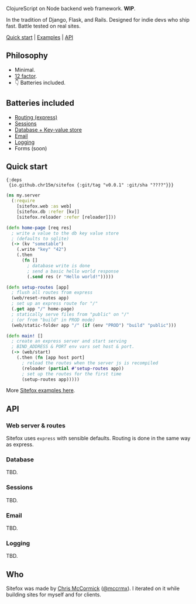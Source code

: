 ClojureScript on Node backend web framework. **WIP**.

In the tradition of Django, Flask, and Rails.
Designed for indie devs who ship fast.
Battle tested on real sites.

[Quick start](#quick-start) | [Examples](https://github.com/chr15m/sitefox/tree/main/examples) | [API](#api)

## Philosophy

 * Minimal.
 * [12 factor](https://12factor.net/).
 * 👇 Batteries included.

## Batteries included

 * [Routing (express)](#web-server-routes)
 * [Sessions](#sessions)
 * [Database + Key-value store](#database)
 * [Email](#email)
 * [Logging](#logging)
 * Forms (soon)

## Quick start

```
{:deps
 {io.github.chr15m/sitefox {:git/tag "v0.0.1" :git/sha "????"}}}
```

```clojure
(ns my.server
  (:require
    [sitefox.web :as web]
    [sitefox.db :refer [kv]]
    [sitefox.reloader :refer [reloader]]))

(defn home-page [req res]
  ; write a value to the db key value store
  ; (defaults to sqlite)
  (-> (kv "sometable")
    (.write "key" "42")
    (.then
      (fn []
        ; database write is done
        ; send a basic hello world response
        (.send res (r "Hello world!")))))

(defn setup-routes [app]
  ; flush all routes from express
  (web/reset-routes app)
  ; set up an express route for "/"
  (.get app "/" home-page)
  ; statically serve files from "public" on "/"
  ; (or from "build" in PROD mode)
  (web/static-folder app "/" (if (env "PROD") "build" "public")))

(defn main! []
  ; create an express server and start serving
  ; BIND_ADDRESS & PORT env vars set host & port.
  (-> (web/start)
    (.then (fn [app host port]
      ; reload the routes when the server js is recompiled
      (reloader (partial #'setup-routes app))
      ; set up the routes for the first time
      (setup-routes app)))))
```

More [Sitefox examples here](./examples).

## API

### Web server & routes

Sitefox uses `express` with sensible defaults. Routing is done in the same way as express.

### Database

TBD.

### Sessions

TBD.

### Email

TBD.

### Logging

TBD.

## Who

Sitefox was made by [Chris McCormick](https://mccormick.cx) ([@mccrmx](https://twitter.com/mccrmx)).
I iterated on it while building sites for myself and for clients.
